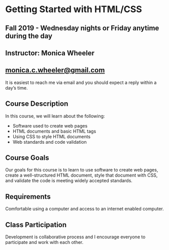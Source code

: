 # Getting Started with HTML/CSS
## Fall 2019 - Wednesday nights or Friday anytime during the day
## Instructor: Monica Wheeler
## monica.c.wheeler@gmail.com

It is easiest to reach me via email and you should expect a reply within a day’s time.

## Course Description

In this course, we will learn about the following:
* Software used to create web pages
* HTML documents and basic HTML tags
* Using CSS to style HTML documents
* Web standards and code validation

## Course Goals

Our goals for this course is to learn to use software to create web pages, create a well-structured HTML document, style that document with CSS, and validate the code is meeting widely accepted standards. 

## Requirements

Comfortable using a computer and access to an internet enabled computer.

## Class Participation

Development is collaborative process and I encourage everyone to participate and work with each other.
